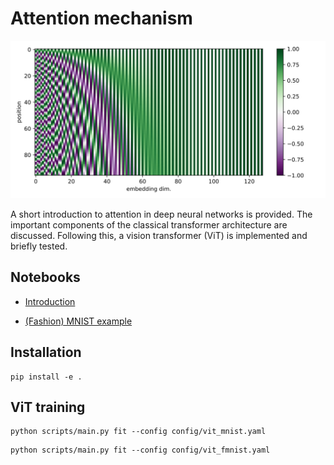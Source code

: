 # Attention mechanism

![Sinusoidal encoding of spatial positions or times](assets/sinusoidal.svg "Sinusoidal encoding")

A short introduction to attention in deep neural networks is provided.
The important components of the classical transformer architecture are discussed.
Following this, a vision transformer (ViT) is implemented and briefly tested.

## Notebooks

- [Introduction](notebooks/intro.ipynb)

- [(Fashion) MNIST example](notebooks/vit.ipynb)

## Installation

```
pip install -e .
```

## ViT training

```
python scripts/main.py fit --config config/vit_mnist.yaml
```

```
python scripts/main.py fit --config config/vit_fmnist.yaml
```

